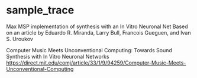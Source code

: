 # sample_trace
Max MSP implementation of synthesis with an In Vitro Neuronal Net
Based on an article by Eduardo R. Miranda, Larry Bull, Francois Gueguen, and Ivan S. Uroukov

Computer Music Meets Unconventional Computing: Towards Sound Synthesis with In Vitro Neuronal Networks
https://direct.mit.edu/comj/article/33/1/9/94259/Computer-Music-Meets-Unconventional-Computing
